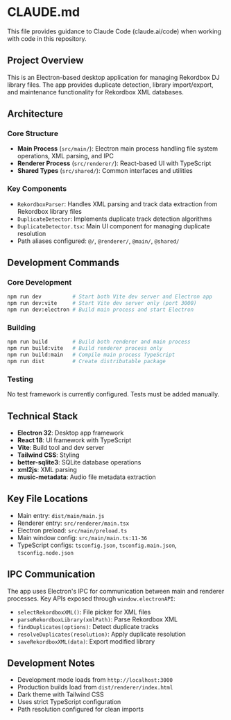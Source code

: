 # CLAUDE.md

This file provides guidance to Claude Code (claude.ai/code) when working with code in this repository.

## Project Overview

This is an Electron-based desktop application for managing Rekordbox DJ library files. The app provides duplicate detection, library import/export, and maintenance functionality for Rekordbox XML databases.

## Architecture

### Core Structure
- **Main Process** (`src/main/`): Electron main process handling file system operations, XML parsing, and IPC
- **Renderer Process** (`src/renderer/`): React-based UI with TypeScript
- **Shared Types** (`src/shared/`): Common interfaces and utilities

### Key Components
- `RekordboxParser`: Handles XML parsing and track data extraction from Rekordbox library files
- `DuplicateDetector`: Implements duplicate track detection algorithms
- `DuplicateDetector.tsx`: Main UI component for managing duplicate resolution
- Path aliases configured: `@/`, `@renderer/`, `@main/`, `@shared/`

## Development Commands

### Core Development
```bash
npm run dev          # Start both Vite dev server and Electron app
npm run dev:vite     # Start Vite dev server only (port 3000)
npm run dev:electron # Build main process and start Electron
```

### Building
```bash
npm run build        # Build both renderer and main process
npm run build:vite   # Build renderer process only
npm run build:main   # Compile main process TypeScript
npm run dist         # Create distributable package
```

### Testing
No test framework is currently configured. Tests must be added manually.

## Technical Stack

- **Electron 32**: Desktop app framework
- **React 18**: UI framework with TypeScript
- **Vite**: Build tool and dev server
- **Tailwind CSS**: Styling
- **better-sqlite3**: SQLite database operations
- **xml2js**: XML parsing
- **music-metadata**: Audio file metadata extraction

## Key File Locations

- Main entry: `dist/main/main.js`
- Renderer entry: `src/renderer/main.tsx`
- Electron preload: `src/main/preload.ts`
- Main window config: `src/main/main.ts:11-36`
- TypeScript configs: `tsconfig.json`, `tsconfig.main.json`, `tsconfig.node.json`

## IPC Communication

The app uses Electron's IPC for communication between main and renderer processes. Key APIs exposed through `window.electronAPI`:
- `selectRekordboxXML()`: File picker for XML files
- `parseRekordboxLibrary(xmlPath)`: Parse Rekordbox XML
- `findDuplicates(options)`: Detect duplicate tracks
- `resolveDuplicates(resolution)`: Apply duplicate resolution
- `saveRekordboxXML(data)`: Export modified library

## Development Notes

- Development mode loads from `http://localhost:3000`
- Production builds load from `dist/renderer/index.html`
- Dark theme with Tailwind CSS
- Uses strict TypeScript configuration
- Path resolution configured for clean imports